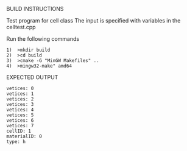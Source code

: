 BUILD INSTRUCTIONS

Test program for cell class
The input is specified with variables in the celltest.cpp 

Run the following commands
~~~~~~~~~~~~~~~~~~~~~~~~~~~~~~~~
1)	>mkdir build
2)	>cd build
3)	>cmake -G "MinGW Makefiles" ..
4)	>mingw32-make" amd64
~~~~~~~~~~~~~~~~~~~~~~~~~~~~~~~~


EXPECTED OUTPUT
~~~~~~~~~~~~~~~~~~~~~~~~~~~~~~~~
vetices: 0
vetices: 1
vetices: 2
vetices: 3
vetices: 4
vetices: 5
vetices: 6
vetices: 7
cellID: 1
materialID: 0
type: h

~~~~~~~~~~~~~~~~~~~~~~~~~~~~~~~~

